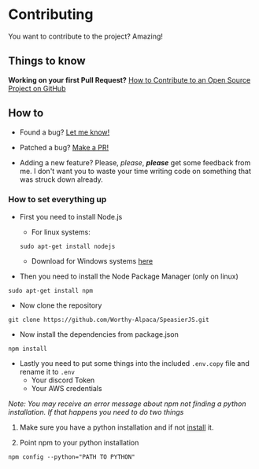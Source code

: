 # Contributing

You want to contribute to the project? Amazing!

## Things to know

**Working on your first Pull Request?** [How to Contribute to an Open Source Project on GitHub](https://egghead.io/courses/how-to-contribute-to-an-open-source-project-on-github)

## How to

* Found a bug?
  [Let me know!](https://github.com/Worthy-Alpaca/SpeasierJS/issues)

* Patched a bug?
  [Make a PR!](https://github.com/Worthy-Alpaca/SpeasierJS/compare/)

* Adding a new feature?
  Please, *please*, ***please*** get some feedback from me. I don't want you to waste your time writing code on something that was struck down already.


### How to set everything up

* First you need to install Node.js

    - For linux systems: 
    ```
    sudo apt-get install nodejs
    ```
    * Download for Windows systems [here](https://nodejs.org/en/download/)

- Then you need to install the Node Package Manager (only on linux)
```
sudo apt-get install npm
```

- Now clone the repository
```
git clone https://github.com/Worthy-Alpaca/SpeasierJS.git
```

- Now install the dependencies from package.json
```
npm install
```

- Lastly you need to put some things into the included `.env.copy` file and rename it to `.env`
    - Your discord Token
    - Your AWS credentials

*Note: You may receive an error message about npm not finding a python installation.*
*If that happens you need to do two things*

1. Make sure you have a python installation and if not [install](https://www.python.org/) it.

2. Point npm to your python installation
```
npm config --python="PATH TO PYTHON"
```